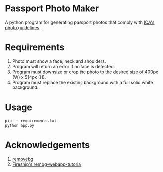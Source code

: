 # Passport Photo Maker
A python program for generating passport photos that comply with [ICA's photo guidelines](https://www.ica.gov.sg/photo-guidelines).

# Requirements
1. Photo must show a face, neck and shoulders.
3. Program will return an error if no face is detected.
3. Program must downsize or crop the photo to the desired size of 400px (W) x 514px (H).
4. Program must replace the existing background with a full solid white background.

# Usage

```python
pip -r requirements.txt
python app.py
```

# Acknowledgements
1. [removebg](https://github.com/danielgatis/rembg)
2. [Fireship's rembg-webapp-tutorial](https://github.com/codediodeio/rembg-webapp-tutorial)